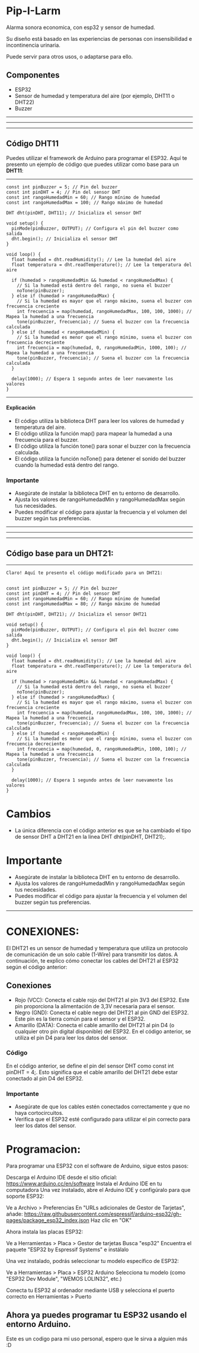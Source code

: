 # Pip-I-Larm
Alarma sonora economica, con esp32 y sensor de humedad.

Su diseño está basado en las experiencias de personas con insensibilidad e incontinencia urinaria.

Puede servir para otros usos, o adaptarse para ello.


## Componentes
- ESP32
- Sensor de humedad y temperatura del aire (por ejemplo, DHT11 o DHT22)
- Buzzer

---
---
---

## Código DHT11
Puedes utilizar el framework de Arduino para programar el ESP32. Aquí te presento un ejemplo de código que puedes utilizar como base para un **DHT11**:

---
````
const int pinBuzzer = 5; // Pin del buzzer
const int pinDHT = 4; // Pin del sensor DHT
const int rangoHumedadMin = 60; // Rango mínimo de humedad
const int rangoHumedadMax = 100; // Rango máximo de humedad

DHT dht(pinDHT, DHT11); // Inicializa el sensor DHT

void setup() {
  pinMode(pinBuzzer, OUTPUT); // Configura el pin del buzzer como salida
  dht.begin(); // Inicializa el sensor DHT
}

void loop() {
  float humedad = dht.readHumidity(); // Lee la humedad del aire
  float temperatura = dht.readTemperature(); // Lee la temperatura del aire

  if (humedad > rangoHumedadMin && humedad < rangoHumedadMax) {
    // Si la humedad está dentro del rango, no suena el buzzer
    noTone(pinBuzzer);
  } else if (humedad > rangoHumedadMax) {
    // Si la humedad es mayor que el rango máximo, suena el buzzer con frecuencia creciente
    int frecuencia = map(humedad, rangoHumedadMax, 100, 100, 1000); // Mapea la humedad a una frecuencia
    tone(pinBuzzer, frecuencia); // Suena el buzzer con la frecuencia calculada
  } else if (humedad < rangoHumedadMin) {
    // Si la humedad es menor que el rango mínimo, suena el buzzer con frecuencia decreciente
    int frecuencia = map(humedad, 0, rangoHumedadMin, 1000, 100); // Mapea la humedad a una frecuencia
    tone(pinBuzzer, frecuencia); // Suena el buzzer con la frecuencia calculada
  }

  delay(1000); // Espera 1 segundo antes de leer nuevamente los valores
}
````
---



#### Explicación
- El código utiliza la biblioteca DHT para leer los valores de humedad y temperatura del aire.
- El código utiliza la función map() para mapear la humedad a una frecuencia para el buzzer.
- El código utiliza la función tone() para sonar el buzzer con la frecuencia calculada.
- El código utiliza la función noTone() para detener el sonido del buzzer cuando la humedad está dentro del rango.

### Importante
- Asegúrate de instalar la biblioteca DHT en tu entorno de desarrollo.
- Ajusta los valores de rangoHumedadMin y rangoHumedadMax según tus necesidades.
- Puedes modificar el código para ajustar la frecuencia y el volumen del buzzer según tus preferencias.


---
---
---

## Código base para un **DHT21**:

---
````
Claro! Aquí te presento el código modificado para un DHT21:


const int pinBuzzer = 5; // Pin del buzzer
const int pinDHT = 4; // Pin del sensor DHT
const int rangoHumedadMin = 60; // Rango mínimo de humedad
const int rangoHumedadMax = 80; // Rango máximo de humedad

DHT dht(pinDHT, DHT21); // Inicializa el sensor DHT21

void setup() {
  pinMode(pinBuzzer, OUTPUT); // Configura el pin del buzzer como salida
  dht.begin(); // Inicializa el sensor DHT
}

void loop() {
  float humedad = dht.readHumidity(); // Lee la humedad del aire
  float temperatura = dht.readTemperature(); // Lee la temperatura del aire

  if (humedad > rangoHumedadMin && humedad < rangoHumedadMax) {
    // Si la humedad está dentro del rango, no suena el buzzer
    noTone(pinBuzzer);
  } else if (humedad > rangoHumedadMax) {
    // Si la humedad es mayor que el rango máximo, suena el buzzer con frecuencia creciente
    int frecuencia = map(humedad, rangoHumedadMax, 100, 100, 1000); // Mapea la humedad a una frecuencia
    tone(pinBuzzer, frecuencia); // Suena el buzzer con la frecuencia calculada
  } else if (humedad < rangoHumedadMin) {
    // Si la humedad es menor que el rango mínimo, suena el buzzer con frecuencia decreciente
    int frecuencia = map(humedad, 0, rangoHumedadMin, 1000, 100); // Mapea la humedad a una frecuencia
    tone(pinBuzzer, frecuencia); // Suena el buzzer con la frecuencia calculada
  }

  delay(1000); // Espera 1 segundo antes de leer nuevamente los valores
}
````

# Cambios
- La única diferencia con el código anterior es que se ha cambiado el tipo de sensor DHT a DHT21 en la línea DHT dht(pinDHT, DHT21);.

# Importante
- Asegúrate de instalar la biblioteca DHT en tu entorno de desarrollo.
- Ajusta los valores de rangoHumedadMin y rangoHumedadMax según tus necesidades.
- Puedes modificar el código para ajustar la frecuencia y el volumen del buzzer según tus preferencias.

---

# CONEXIONES:

El DHT21 es un sensor de humedad y temperatura que utiliza un protocolo de comunicación de un solo cable (1-Wire) para transmitir los datos. A continuación, te explico cómo conectar los cables del DHT21 al ESP32 según el código anterior:

## Conexiones
- Rojo (VCC): Conecta el cable rojo del DHT21 al pin 3V3 del ESP32. Este pin proporciona la alimentación de 3,3V necesaria para el sensor.
- Negro (GND): Conecta el cable negro del DHT21 al pin GND del ESP32. Este pin es la tierra común para el sensor y el ESP32.
- Amarillo (DATA): Conecta el cable amarillo del DHT21 al pin D4 (o cualquier otro pin digital disponible) del ESP32. En el código anterior, se utiliza el pin D4 para leer los datos del sensor.

### Código
En el código anterior, se define el pin del sensor DHT como const int pinDHT = 4;. Esto significa que el cable amarillo del DHT21 debe estar conectado al pin D4 del ESP32.

### Importante
- Asegúrate de que los cables estén conectados correctamente y que no haya cortocircuitos.
- Verifica que el ESP32 esté configurado para utilizar el pin correcto para leer los datos del sensor.


# Programacion:

Para programar una ESP32 con el software de Arduino, sigue estos pasos:

Descarga el Arduino IDE desde el sitio oficial:
https://www.arduino.cc/en/software
Instala el Arduino IDE en tu computadora
Una vez instalado, abre el Arduino IDE y configúralo para que soporte ESP32:

Ve a Archivo > Preferencias
En "URLs adicionales de Gestor de Tarjetas", añade:
https://raw.githubusercontent.com/espressif/arduino-esp32/gh-pages/package_esp32_index.json
Haz clic en "OK"


Ahora instala las placas ESP32:

Ve a Herramientas > Placa > Gestor de tarjetas
Busca "esp32"
Encuentra el paquete "ESP32 by Espressif Systems" e instálalo


Una vez instalado, podrás seleccionar tu modelo específico de ESP32:

Ve a Herramientas > Placa > ESP32 Arduino
Selecciona tu modelo (como "ESP32 Dev Module", "WEMOS LOLIN32", etc.)


Conecta tu ESP32 al ordenador mediante USB y selecciona el puerto correcto en Herramientas > Puerto

Ahora ya puedes programar tu ESP32 usando el entorno Arduino.
----

Este es un codigo para mi uso personal, espero que le sirva a alguien más :D

